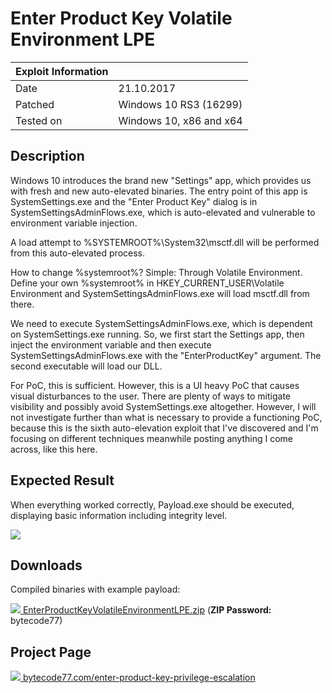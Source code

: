 # Enter Product Key Volatile Environment LPE

| Exploit Information |                                   |
|:------------------- |:--------------------------------- |
| Date                | 21.10.2017                        |
| Patched             | Windows 10 RS3 (16299)            |
| Tested on           | Windows 10, x86 and x64           |

## Description

Windows 10 introduces the brand new "Settings" app, which provides us with fresh and new auto-elevated binaries. The entry point of this app is SystemSettings.exe and the "Enter Product Key" dialog is in SystemSettingsAdminFlows.exe, which is auto-elevated and vulnerable to environment variable injection.

A load attempt to %SYSTEMROOT%\System32\msctf.dll will be performed from this auto-elevated process.

How to change %systemroot%?
Simple: Through Volatile Environment.
Define your own %systemroot% in HKEY_CURRENT_USER\Volatile Environment and SystemSettingsAdminFlows.exe will load msctf.dll from there.

We need to execute SystemSettingsAdminFlows.exe, which is dependent on SystemSettings.exe running. So, we first start the Settings app, then inject the environment variable and then execute SystemSettingsAdminFlows.exe with the "EnterProductKey" argument. The second executable will load our DLL.

For PoC, this is sufficient. However, this is a UI heavy PoC that causes visual disturbances to the user. There are plenty of ways to mitigate visibility and possibly avoid SystemSettings.exe altogether. However, I will not investigate further than what is necessary to provide a functioning PoC, because this is the sixth auto-elevation exploit that I've discovered and I'm focusing on different techniques meanwhile posting anything I come across, like this here.

## Expected Result

When everything worked correctly, Payload.exe should be executed, displaying basic information including integrity level.

![](https://bytecode77.com/images/pages/enter-product-key-privilege-escalation/result.webp)

## Downloads

Compiled binaries with example payload:

[![](http://bytecode77.com/public/fileicons/zip.png) EnterProductKeyVolatileEnvironmentLPE.zip](https://downloads.bytecode77.com/EnterProductKeyVolatileEnvironmentLPE.zip)
(**ZIP Password:** bytecode77)

## Project Page

[![](https://bytecode77.com/public/favicon16.png) bytecode77.com/enter-product-key-privilege-escalation](https://bytecode77.com/enter-product-key-privilege-escalation)